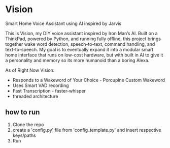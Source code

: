 # Vision
Smart Home Voice Assistant using AI inspired by Jarvis

This is Vision, my DIY voice assistant inspired by Iron Man’s AI. Built on a ThinkPad, powered by Python, and running fully offline, this project brings together wake word detection, speech-to-text, command handling, and text-to-speech. My goal is to eventually expand it into a modular smart home interface that runs on low-cost hardware, but with built in AI to give it a personality and memory so its more humanoid than a boring Alexa.

As of Right Now Vision:
 
 - Responds to a Wakeword of Your Choice - Porcupine Custom Wakeword
 - Uses Smart VAD recording
 - Fast Transcription - faster-whisper
 - threaded architecture

## how to run

 1. Clone the repo
 2. create a 'config.py' file from 'config_template.py' and insert respective keys/paths
 3. Run
